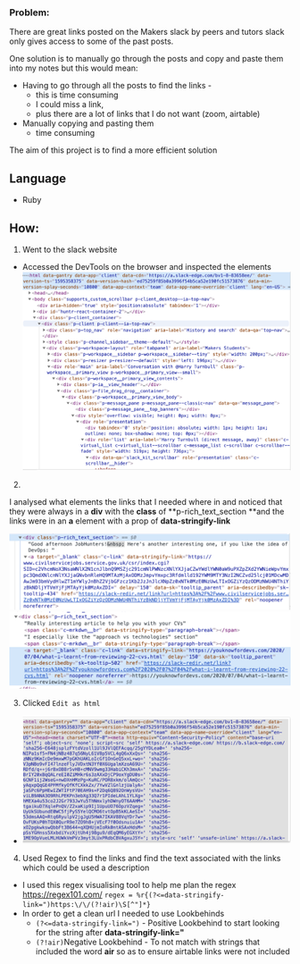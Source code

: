 ### Problem:

There are great links posted on the Makers slack by peers and tutors slack only gives access to some of the past posts.

One solution is to manually go through the posts and copy and paste them into my notes but this would mean:

- Having to go through all the posts to find the links -
  - this is time consuming
  - I could miss a link,
  - plus there are a lot of links that I do not want (zoom, airtable)
- Manually copying and pasting them
  - time consuming

The aim of this project is to find a more efficient solution

## Language

- Ruby

## How:

1.  Went to the slack website

- Accessed the DevTools on the browser and inspected the elements
  ![](images/elements.png)

2.

I analysed what elements the links that I needed where in and noticed that they were always in a **div** with the **class** of **p-rich_text_section **and the links were in an **a** element with a prop of **data-stringify-link**

![](images/2020-07-21-21-20-35.png)
![](images/2020-07-21-21-21-44.png)

3. Clicked `Edit as html`

- ![](images/2020-07-22-14-47-35.png)

4. Used Regex to find the links and find the text associated with the links which could be used a description

- I used this regex visualising tool to help me plan the regex https://regex101.com/
  `regex = %r{(?<=data-stringify-link=")https:\/\/(?!air)\S[^"]*}`
- In order to get a clean url I needed to use Lookbehinds
  - `(?<=data-stringify-link=")` - Positive Lookbehind to start looking for the string after **data-stringify-link="**
  - `(?!air)`Negative Lookbehind - To not match with strings that included the word **air** so as to ensure airtable links were not included
